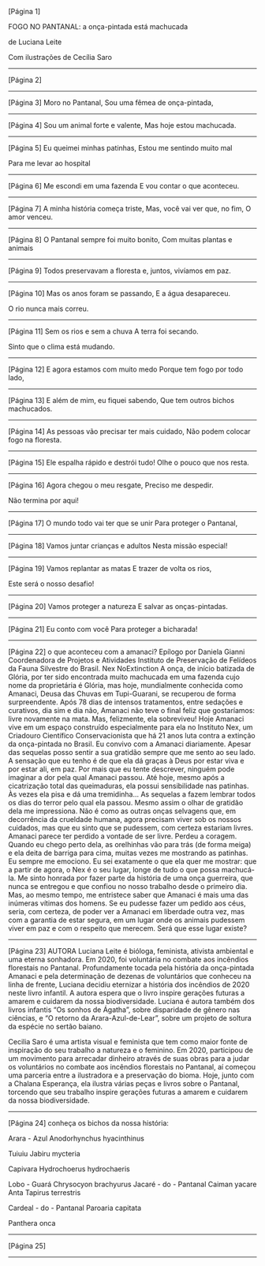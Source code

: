 [Página 1]

FOGO NO PANTANAL:
a onça-pintada está machucada

de Luciana Leite

Com ilustrações de Cecília Saro


---

[Página 2]

---

[Página 3]
Moro no Pantanal,
Sou uma fêmea de onça-pintada,




---

[Página 4]
Sou um animal forte e valente,
Mas hoje estou machucada.




---

[Página 5]
Eu queimei minhas patinhas,
Estou me sentindo muito mal


Para me levar ao hospital



---

[Página 6]
Me escondi em uma fazenda
E vou contar o que aconteceu.




---

[Página 7]
A minha história começa triste,
Mas, você vai ver que, no fim,
O amor venceu.




---

[Página 8]
O Pantanal sempre foi muito bonito,
Com muitas plantas e animais




---

[Página 9]
Todos preservavam a floresta e,
juntos, vivíamos em paz.




---

[Página 10]
Mas os anos foram se passando,
E a água desapareceu.


O rio nunca mais correu.



---

[Página 11]
Sem os rios e sem a chuva
A terra foi secando.


Sinto que o clima está mudando.



---

[Página 12]
E agora estamos com muito medo
Porque tem fogo por todo lado,




---

[Página 13]
E além de mim, eu fiquei sabendo,
Que tem outros bichos machucados.




---

[Página 14]
As pessoas vão precisar ter mais cuidado,
Não podem colocar fogo na floresta.




---

[Página 15]
Ele espalha rápido e destrói tudo!
Olhe o pouco que nos resta.




---

[Página 16]
Agora chegou o meu resgate,
Preciso me despedir.


Não termina por aqui!



---

[Página 17]
O mundo todo vai ter que se unir
Para proteger o Pantanal,




---

[Página 18]
Vamos juntar crianças e adultos
Nesta missão especial!




---

[Página 19]
Vamos replantar as matas
E trazer de volta os rios,


Este será o nosso desafio!



---

[Página 20]
Vamos proteger a natureza
E salvar as onças-pintadas.




---

[Página 21]
Eu conto com você
Para proteger a bicharada!




---

[Página 22]
o que aconteceu com a amanaci?
Epílogo por Daniela Gianni
Coordenadora de Projetos e Atividades
Instituto de Preservação de Felídeos da Fauna Silvestre do Brasil.
Nex NoExtinction
A onça, de início batizada de Glória, por ter sido encontrada muito machucada em uma fazenda cujo nome da proprietária é Glória, mas hoje,
mundialmente conhecida como Amanaci, Deusa das Chuvas em Tupi-Guarani, se recuperou de forma surpreendente. Após 78 dias de intensos tratamentos, entre sedações e curativos, dia sim e dia não, Amanaci não teve o
final feliz que gostaríamos: livre novamente na mata. Mas, felizmente, ela
sobreviveu! Hoje Amanaci vive em um espaço construído especialmente
para ela no Instituto Nex, um Criadouro Científico Conservacionista que
há 21 anos luta contra a extinção da onça-pintada no Brasil.
Eu convivo com a Amanaci diariamente. Apesar das sequelas posso sentir a sua gratidão sempre que me sento ao seu lado. A sensação que eu
tenho é de que ela dá graças à Deus por estar viva e por estar ali, em paz.
Por mais que eu tente descrever, ninguém pode imaginar a dor pela qual
Amanaci passou. Até hoje, mesmo após a cicatrização total das queimaduras, ela possui sensibilidade nas patinhas. Às vezes ela pisa e dá uma
tremidinha... As sequelas a fazem lembrar todos os dias do terror pelo
qual ela passou. Mesmo assim o olhar de gratidão dela me impressiona.
Não é como as outras onças selvagens que, em decorrência da crueldade
humana, agora precisam viver sob os nossos cuidados, mas que eu sinto
que se pudessem, com certeza estariam livres. Amanaci parece ter perdido a vontade de ser livre. Perdeu a coragem. Quando eu chego perto dela,
as orelhinhas vão para trás (de forma meiga) e ela deita de barriga para
cima, muitas vezes me mostrando as patinhas. Eu sempre me emociono.
Eu sei exatamente o que ela quer me mostrar: que a partir de agora, o Nex
é o seu lugar, longe de tudo o que possa machucá-la. Me sinto honrada
por fazer parte da história de uma onça guerreira, que nunca se entregou
e que confiou no nosso trabalho desde o primeiro dia. Mas, ao mesmo
tempo, me entristece saber que Amanaci é mais uma das inúmeras vítimas dos homens.
Se eu pudesse fazer um pedido aos céus, seria, com certeza, de poder ver
a Amanaci em liberdade outra vez, mas com a garantia de estar segura,
em um lugar onde os animais pudessem viver em paz e com o respeito
que merecem. Será que esse lugar existe?




---

[Página 23]
AUTORA
Luciana Leite é bióloga, feminista, ativista ambiental e uma
eterna sonhadora. Em 2020, foi voluntária no combate aos
incêndios florestais no Pantanal. Profundamente tocada
pela história da onça-pintada Amanaci e pela determinação
de dezenas de voluntários que conheceu na linha de
frente, Luciana decidiu eternizar a história dos incêndios
de 2020 neste livro infantil. A autora espera que o livro
inspire gerações futuras a amarem e cuidarem da nossa
biodiversidade. Luciana é autora também dos livros infantis
“Os sonhos de Ágatha”, sobre disparidade de gênero nas
ciências, e “O retorno da Arara-Azul-de-Lear”, sobre um
projeto de soltura da espécie no sertão baiano.


Cecilia Saro é uma artista visual e feminista que tem como
maior fonte de inspiração do seu trabalho a natureza e o
feminino. Em 2020, participou de um movimento para
arrecadar dinheiro através de suas obras para a judar os
voluntários no combate aos incêndios florestais no Pantanal,
aí começou uma parceria entre a ilustradora e a preservação
do bioma. Hoje, junto com a Chalana Esperança, ela ilustra
várias peças e livros sobre o Pantanal, torcendo que seu
trabalho inspire gerações futuras a amarem e cuidarem da
nossa biodiversidade.



---

[Página 24]
conheça os bichos da nossa história:

Arara - Azul
Anodorhynchus hyacinthinus

Tuiuiu
Jabiru mycteria

Capivara
Hydrochoerus hydrochaeris

Lobo - Guará
Chrysocyon brachyurus
Jacaré - do - Pantanal
Caiman yacare
Anta
Tapirus terrestris

Cardeal - do - Pantanal
Paroaria capitata


Panthera onca



---

[Página 25]



---

